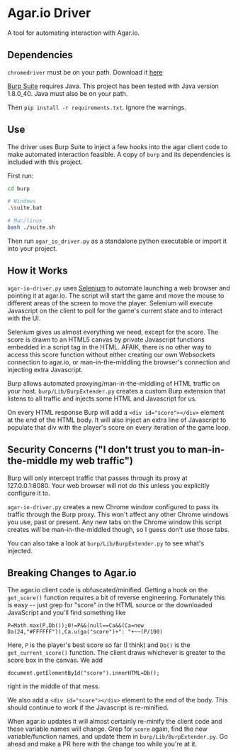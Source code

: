 # Agar.io Driver
A tool for automating interaction with Agar.io.

## Dependencies
`chromedriver` must be on your path. Download it [here](https://sites.google.com/a/chromium.org/chromedriver/)

[Burp Suite](https://portswigger.net/burp/) requires Java. This project has been tested with Java version 1.8.0_40. Java must also be on your path.

Then `pip install -r requirements.txt`. Ignore the warnings.

## Use
The driver uses Burp Suite to inject a few hooks into the agar client code to make automated interaction feasible. A copy of `burp` and its dependencies is included with this project.

First run:

```bash
cd burp

# Windows
.\suite.bat

# Mac/linux
bash ./suite.sh
```

Then run `agar_io_driver.py` as a standalone python executable or import it into your project.

## How it Works
`agar-io-driver.py` uses [Selenium](http://www.seleniumhq.org/) to automate launching a web browser and pointing it at agar.io. The script will start the game and move the mouse to different areas of the screen to move the player. Selenium will execute Javascript on the client to poll for the game's current state and to interact with the UI.

Selenium gives us almost everything we need, except for the score. The score is drawn to an HTML5 canvas by private Javascript functions embedded in a script tag in the HTML. AFAIK, there is no other way to access this score function without either creating our own Websockets connection to agar.io, or man-in-the-middling the browser's connection and injecting extra Javascript.

Burp allows automated proxying/man-in-the-middling of HTML traffic on your host. `burp/Lib/BurpExtender.py` creates a custom Burp extension that listens to all traffic and injects some HTML and Javascript for us.

On every HTML response Burp will add a `<div id="score"></div>` element at the end of the HTML body. It will also inject an extra line of Javascript to populate that div with the player's score on every iteration of the game loop.

## Security Concerns ("I don't trust you to man-in-the-middle my web traffic")
Burp will only intercept traffic that passes through its proxy at 127.0.0.1:8080. Your web browser will
not do this unless you explicitly configure it to.

`agar-io-driver.py` creates a new Chrome window configured to pass its traffic through the Burp proxy. This won't affect any other Chrome windows you use, past or present. Any new tabs on the Chrome window this script creates _will_ be man-in-the-middled though, so I guess don't use those tabs.

You can also take a look at `burp/Lib/BurpExtender.py` to see what's injected.

## Breaking Changes to Agar.io
The agar.io client code is obfuscated/minified. Getting a hook on the `get_score()` function requires a bit of reverse engineering. Fortunately this is easy -- just grep for "score" in the HTML source or the downloaded JavaScript and you'll find something like

```
P=Math.max(P,Db());0!=P&&(null==Ca&&(Ca=new Da(24,"#FFFFFF")),Ca.u(ga("score")+": "+~~(P/100)
```

Here, `P` is the player's best score so far (I think) and `Db()` is the `get_current_score()` function. The client draws whichever is greater to the score box in the canvas. We add

```
document.getElementById("score").innerHTML=Db();
```

right in the middle of that mess.

We also add a `<div id="score"></div>` element to the end of the body. This should continue to work if the Javascript is re-minified.

When agar.io updates it will almost certainly re-minify the client code and these variable names will change. Grep for `score` again, find the new variable/function names, and update them in `burp/Lib/BurpExtender.py`. Go ahead and make a PR here with the change too while you're at it.
